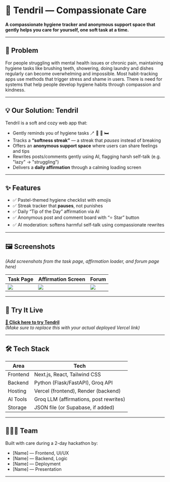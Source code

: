 # 🌿 Tendril — Compassionate Care

**A compassionate hygiene tracker and anonymous support space that gently helps you care for yourself, one soft task at a time.**

---

## 🧠 Problem

For people struggling with mental health issues or chronic pain, maintaining hygiene tasks like brushing teeth, showering, doing laundry and dishes regularly can become overwhelming and impossible. Most habit-tracking apps use methods that trigger stress and shame in users. There is need for systems that help people develop hygiene habits through compassion and kindness.

---

## 💡 Our Solution: Tendril

Tendril is a soft and cozy web app that:
- Gently reminds you of hygiene tasks 🪥 🧺 🧼 🛏️
- Tracks a **“softness streak”** — a streak that *pauses* instead of breaking
- Offers an **anonymous support space** where users can share feelings and tips
- Rewrites posts/comments gently using AI, flagging harsh self-talk (e.g. "lazy" → "struggling")
- Delivers a **daily affirmation** through a calming loading screen

---

## ✨ Features

- ✅ Pastel-themed hygiene checklist with emojis
- ✅ Streak tracker that **pauses**, not punishes
- ✅ Daily “Tip of the Day” affirmation via AI
- ✅ Anonymous post and comment board with “⭐ Star” button
- ✅ AI moderation: softens harmful self-talk using compassionate rewrites

---

## 🖼️ Screenshots

*(Add screenshots from the task page, affirmation loader, and forum page here)*

| Task Page | Affirmation Screen | Forum |
|-----------|--------------------|-------|
| ![](./screenshots/task.png) | ![](./screenshots/affirmation.png) | ![](./screenshots/forum.png) |

---

## 🚀 Try It Live

**[🔗 Click here to try Tendril](https://your-vercel-link.vercel.app/)**  
*(Make sure to replace this with your actual deployed Vercel link)*

---

## 🛠️ Tech Stack

| Area       | Tech                       |
|------------|----------------------------|
| Frontend   | Next.js, React, Tailwind CSS |
| Backend    | Python (Flask/FastAPI), Groq API |
| Hosting    | Vercel (frontend), Render (backend) |
| AI Tools   | Groq LLM (affirmations, post rewrites) |
| Storage    | JSON file (or Supabase, if added) |

---

## 🧑‍🤝‍🧑 Team

Built with care during a 2-day hackathon by:

- [Name] — Frontend, UI/UX
- [Name] — Backend, Logic
- [Name] — Deployment
- [Name] — Presentation

---


